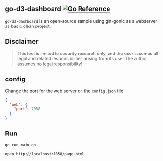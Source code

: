 ## go-d3-dashboard [![Go Reference][1]][2]

`go-d3-dashboard` is an open-source sample using gin-gonic as a webserver as basic clean project.

## Disclaimer
> This tool is limited to security research only, and the user assumes all legal and related responsibilities arising from its use! The author assumes no legal responsibility!

## config
Change the port for the web server on the `config.json` file
```json
{
  "web": {
    "port": 7058
  }
}
```

## Run
```bash
go run main.go

open http://localhost:7058/page.html
```


[1]: https://pkg.go.dev/badge/github.com/teocci/go-d3-dashboard.svg
[2]: https://pkg.go.dev/github.com/teocci/go-d3-dashboard
[3]: https://github.com/teocci/go-d3-dashboard/releases/tag/v1.0.0



